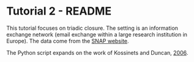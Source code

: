 Tutorial 2 - README
===================

This tutorial focuses on triadic closure. The setting is an information
exchange network (email exchange within a large research institution in
Europe). The data come from the 
[SNAP website](https://snap.stanford.edu/data/email-Eu-core-temporal.html).

The Python script expands on the work of Kossinets and Duncan, 
[2006](https://science.sciencemag.org/content/311/5757/88).